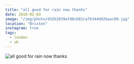 ```yaml
---
title: "all good for rain now thanks"
date: 2018-02-03
image: "/img/photo/d32b2039efd8c682ca76344d92baac89.jpg"
location: "Brixton"
instagram: true
tags:
  - london
  - uk
---
```


![all good for rain now thanks](/img/photo/d32b2039efd8c682ca76344d92baac89.jpg)
